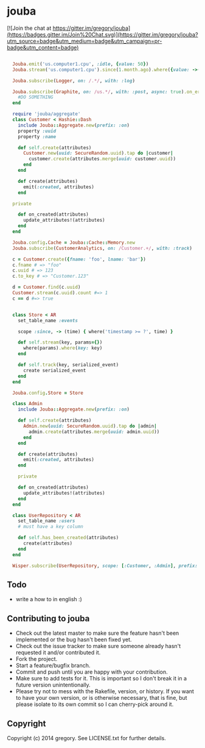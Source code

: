 # jouba

[![Join the chat at https://gitter.im/gregory/jouba](https://badges.gitter.im/Join%20Chat.svg)](https://gitter.im/gregory/jouba?utm_source=badge&utm_medium=badge&utm_campaign=pr-badge&utm_content=badge)


```ruby

  Jouba.emit('us.computer1.cpu', :idle, {value: 50})
  Jouba.stream('us.computer1.cpu').since(1.month.ago).where({value: ->(v) { v >= 20 }})

  Jouba.subscribe(Logger, on: /.*/, with: :log)

  Jouba.subscribe(Graphite, on: /us.*/, with: :post, async: true).on_error do |error, name,payload|
    #DO SOMETHING
  end
```

```ruby
  require 'jouba/aggregate'
  class Customer < Hashie::Dash
    include Jouba::Aggregate.new(prefix: :on)
    property :uuid
    property :name

    def self.create(attributes)
      Customer.new(uuid: SecureRandom.uuid).tap do |customer|
        customer.create(attributes.merge(uuid: customer.uuid))
      end
    end

    def create(attributes)
      emit(:created, attributes)
    end

  private

    def on_created(attributes)
      update_attributes!(attributes)
    end
  end

  Jouba.config.Cache = Jouba::Cache::Memory.new
  Jouba.subscribe(CustomerAnalytics, on: /Customer.+/, with: :track)

  c = Customer.create({fname: 'foo', lname: 'bar'})
  c.fname # => "foo"
  c.uuid # => 123
  c.to_key # => "Customer.123"

  d = Customer.find(c.uuid)
  Customer.stream(c.uuid).count #=> 1
  c == d #=> true
```

```ruby

  class Store < AR
    set_table_name :events

    scope :since, -> (time) { where('timestamp >= ?', time) }

    def self.stream(key, params={})
      where(params).where(key: key)
    end

    def self.track(key, serialized_event)
      create serialized_event
    end
  end

  Jouba.config.Store = Store

```

```ruby
  class Admin
    include Jouba::Aggregate.new(prefix: :on)

    def self.create(attributes)
      Admin.new(uuid: SecureRandom.uuid).tap do |admin|
        admin.create(attributes.merge(uuid: admin.uuid))
      end
    end

    def create(attributes)
      emit(:created, attributes)
    end

    private

    def on_created(attributes)
      update_attributes!(attributes)
    end
  end

  class UserRepository < AR
    set_table_name :users
    # must have a key column

    def self.has_been_created(attributes)
      create(attributes)
    end
  end

  Wisper.subscribe(UserRepository, scope: [:Customer, :Admin], prefix: :has_been)
```



## Todo
- write a how to in english :)

## Contributing to jouba

* Check out the latest master to make sure the feature hasn't been implemented or the bug hasn't been fixed yet.
* Check out the issue tracker to make sure someone already hasn't requested it and/or contributed it.
* Fork the project.
* Start a feature/bugfix branch.
* Commit and push until you are happy with your contribution.
* Make sure to add tests for it. This is important so I don't break it in a future version unintentionally.
* Please try not to mess with the Rakefile, version, or history. If you want to have your own version, or is otherwise necessary, that is fine, but please isolate to its own commit so I can cherry-pick around it.

## Copyright

Copyright (c) 2014 gregory. See LICENSE.txt for
further details.

